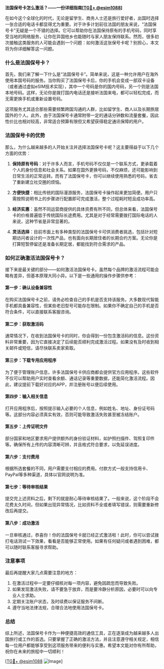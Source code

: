 **法国保号卡怎么激活？——一份详细指南[[TG💪+ @esim1088](https://t.me/s/esim1088)]**

在如今这个全球化的时代，无论是留学生、商务人士还是旅行爱好者，出国时选择一张合适的电话卡都显得尤为重要。对于许多计划前往法国的朋友来说，“法国保号卡”无疑是一个不错的选择。它可以帮助你在法国保持原有的手机号码，同时享受当地的网络服务，让你在异国他乡也能随时与家人朋友保持联系。然而，很多初次接触这类服务的人可能会遇到一个问题：如何激活这张保号卡呢？别担心，本文将为你详细解答这一问题。

### 什么是法国保号卡？

首先，我们来了解一下什么是“法国保号卡”。简单来说，这是一种允许用户在海外使用本国号码的服务。当你购买了法国保号卡后，你的手机会变成一部双卡设备（或者通过虚拟eSIM技术实现），其中一个号码是你的国内号码，另一个则是法国本地号码。这样，无论你是拨打国内电话还是接听法国来电，都可以轻松完成，而无需更换手机或重新设置号码。

这项服务尤其适合那些需要频繁跨国沟通的人群，比如留学生、商人以及长期旅居国外的个人。此外，由于法国保号卡通常附带一定的通话分钟数和流量套餐，因此性价比也相对较高，非常适合预算有限但又希望获得稳定通讯保障的用户。

### 法国保号卡的优势

那么，为什么越来越多的人开始关注并选择法国保号卡呢？这主要得益于以下几个方面的优势：

1. **保持原有号码**：对于许多人而言，手机号码不仅仅是一个联系方式，更承载着个人的身份信息和社会关系。如果在国外更换号码，不仅麻烦，还可能影响到日常生活的正常运转。而有了法国保号卡，你可以继续使用熟悉的号码，省去了重新建立社交圈的烦恼。
   
2. **方便快捷**：相比传统的国际漫游服务，法国保号卡操作起来更加简便。用户只需按照说明书上的步骤进行配置即可完成激活，整个过程耗时短且成功率高。

3. **经济实惠**：虽然不同运营商提供的具体资费有所不同，但总体来看，法国保号卡的价格普遍低于传统国际长途费用。尤其是对于经常需要拨打国际电话的人来说，这种节省是非常显著的。

4. **灵活选择**：目前市面上有多种类型的法国保号卡可供消费者挑选，包括针对短期访问者设计的一次性产品，也有面向长期居住者的长期合约方案。无论你是打算短暂停留还是准备长期定居，都能找到符合需求的产品。

### 如何正确激活法国保号卡？

接下来是最关键的部分——如何激活法国保号卡。虽然每个品牌的激活流程可能会略有差异，但基本原理大同小异。以下是一些通用的操作步骤供参考：

#### 第一步：确认设备兼容性

在购买法国保号卡之前，请务必检查自己的手机是否支持该服务。大多数现代智能手机都具备兼容性，但某些老旧型号可能存在限制。如果你不确定自己的手机是否符合条件，可以直接联系客服咨询。

#### 第二步：获取激活码

通常情况下，在收到法国保号卡的同时，你会得到一份包含激活码的信息。这份资料非常重要，因为它直接决定了后续能否顺利完成激活过程。如果没有及时收到相关邮件或短信，请尽快联系卖家索取。

#### 第三步：下载专用应用程序

为了便于管理账户信息，许多法国保号卡供应商都会提供官方应用程序。这些软件不仅可以帮助用户实时查看余额、通话记录等重要数据，还能简化激活流程。因此，建议提前下载好对应的APP，并注册账号以便后续使用。

#### 第四步：输入相关信息

打开应用程序后，按照提示输入必要的个人信息，例如姓名、地址、身份证号码等。这部分内容必须真实有效，否则可能导致激活失败甚至被冻结账户。

#### 第五步：上传证明文件

部分国家和地区要求用户提供额外的身份验证材料，如护照扫描件、驾照复印件等。确保所有上传的内容清晰可辨，并且格式符合要求，以免延误进度。

#### 第六步：支付费用

根据所选套餐的不同，用户需要支付相应的费用。付款方式一般支持信用卡、PayPal等多种渠道，具体以官网说明为准。

#### 第七步：等待审核结果

提交完上述资料之后，剩下的就是耐心等待审核结果了。一般来说，这个阶段不会花费太久时间，但如果出现异常情况，比如资料不全或者填写错误，则需要重新修改后再提交。

#### 第八步：成功激活

一旦审核通过，恭喜你！你的法国保号卡就已经正式激活啦！此时，你可以尝试拨打电话测试一下效果，看看是否能够正常使用。如果有任何疑问或者遇到困难，都可以随时联系客服寻求帮助。

### 注意事项

最后再提醒大家几点需要注意的地方：

1. 在激活过程中一定要仔细核对每一项内容，避免因疏忽而导致失败。
2. 如果发现激活失败，请不要急于放弃，而是要冷静分析原因，必要时可以向专业人士求助。
3. 定期关注账户状态，及时续费以保证服务不间断。
4. 遵守当地法律法规，合理合法地使用法国保号卡。

### 总结

综上所述，法国保号卡作为一种便捷高效的通信工具，正在逐渐成为越来越多人出国旅行或工作的首选。只要掌握了正确的激活方法，并且注意遵守相关规定，相信每一位用户都能够享受到这项服务带来的便利与实惠。希望本文能对你有所帮助，祝你在未来的旅程中一切顺利！

[[TG💪+ @esim1088](https://t.me/s/esim1088) ![Image](https://i.postimg.cc/4NQfJmqS/Snipaste-2025-05-13-00-14-12.png)]